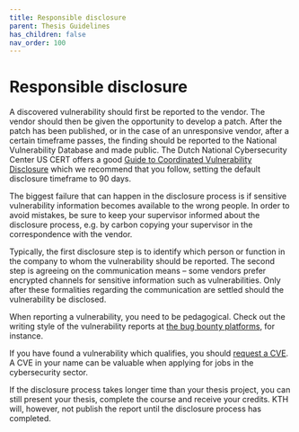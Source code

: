 ```yaml
---
title: Responsible disclosure
parent: Thesis Guidelines
has_children: false
nav_order: 100
---
```


# Responsible disclosure

A discovered vulnerability should first be reported to the vendor. The vendor should then be given the opportunity to develop a patch. After the patch has been published, or in the case of an unresponsive vendor, after a certain timeframe passes, the finding should be reported to the National Vulnerability Database and made public. The Dutch National Cybersecurity Center US CERT offers a good [Guide to
Coordinated Vulnerability Disclosure](https://english.ncsc.nl/binaries/ncsc-en/documents/publications/2019/juni/01/coordinated-vulnerability-disclosure-the-guideline/WEB_Brochure-NCSC_EN.pdf) which we recommend that you follow, setting the default disclosure timeframe to 90 days. 

The biggest failure that can happen in the disclosure process is if sensitive vulnerability information becomes available to the wrong people. In order to avoid mistakes, be sure to keep your supervisor informed about the disclosure process, e.g. by carbon copying your supervisor in the correspondence with the vendor. 

Typically, the first disclosure step is to identify which person or function in the company to whom the vulnerability should be reported. The second step is agreeing on the communication means – some vendors prefer encrypted channels for sensitive information such as vulnerabilities. Only after these formalities regarding the communication are settled should the vulnerability be disclosed. 

When reporting a vulnerability, you need to be pedagogical. Check out the writing style of the vulnerability reports at [the bug bounty platforms](https://hackerone.com/hacktivity), for instance.

If you have found a vulnerability which qualifies, you should [request a CVE](https://cve.mitre.org/cve/request_id.html). A CVE in your name can be valuable when applying for jobs in the cybersecurity sector.

If the disclosure process takes longer time than your thesis project, you can still present your thesis, complete the course and receive your credits. KTH will, however, not publish the report until the disclosure process has completed.
